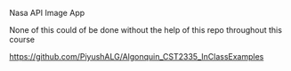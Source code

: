 Nasa API Image App

None of this could of be done without the help of this repo throughout this course

https://github.com/PiyushALG/Algonquin_CST2335_InClassExamples
